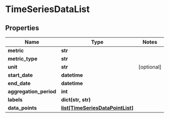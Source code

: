 # TimeSeriesDataList

## Properties
Name | Type | Notes
------------ | ------------- | -------------
**metric** | **str** | 
**metric_type** | **str** | 
**unit** | **str** | [optional] 
**start_date** | **datetime** | 
**end_date** | **datetime** | 
**aggregation_period** | **int** | 
**labels** | **dict(str, str)** | 
**data_points** | [**list[TimeSeriesDataPointList]**](TimeSeriesDataPointList.md) | 


